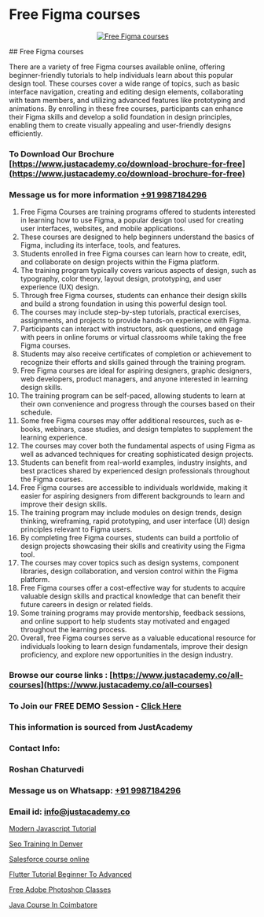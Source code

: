 # Free Figma courses

<p align="center">
  <a href="https://justacademy.co/all-courses">
    <img src="https://ibb.co/CngWr2j" alt="Free Figma courses">
  </a>
</p>
## Free Figma courses

There are a variety of free Figma courses available online, offering beginner-friendly tutorials to help individuals learn about this popular design tool. These courses cover a wide range of topics, such as basic interface navigation, creating and editing design elements, collaborating with team members, and utilizing advanced features like prototyping and animations. By enrolling in these free courses, participants can enhance their Figma skills and develop a solid foundation in design principles, enabling them to create visually appealing and user-friendly designs efficiently.
### To Download Our Brochure [https://www.justacademy.co/download-brochure-for-free](https://www.justacademy.co/download-brochure-for-free)
### Message us for more information [+91 9987184296](https://api.whatsapp.com/send?phone=919987184296)
1) Free Figma Courses are training programs offered to students interested in learning how to use Figma, a popular design tool used for creating user interfaces, websites, and mobile applications.
2) These courses are designed to help beginners understand the basics of Figma, including its interface, tools, and features.
3) Students enrolled in free Figma courses can learn how to create, edit, and collaborate on design projects within the Figma platform.
4) The training program typically covers various aspects of design, such as typography, color theory, layout design, prototyping, and user experience (UX) design.
5) Through free Figma courses, students can enhance their design skills and build a strong foundation in using this powerful design tool.
6) The courses may include step-by-step tutorials, practical exercises, assignments, and projects to provide hands-on experience with Figma.
7) Participants can interact with instructors, ask questions, and engage with peers in online forums or virtual classrooms while taking the free Figma courses.
8) Students may also receive certificates of completion or achievement to recognize their efforts and skills gained through the training program.
9) Free Figma courses are ideal for aspiring designers, graphic designers, web developers, product managers, and anyone interested in learning design skills.
10) The training program can be self-paced, allowing students to learn at their own convenience and progress through the courses based on their schedule.
11) Some free Figma courses may offer additional resources, such as e-books, webinars, case studies, and design templates to supplement the learning experience.
12) The courses may cover both the fundamental aspects of using Figma as well as advanced techniques for creating sophisticated design projects.
13) Students can benefit from real-world examples, industry insights, and best practices shared by experienced design professionals throughout the Figma courses.
14) Free Figma courses are accessible to individuals worldwide, making it easier for aspiring designers from different backgrounds to learn and improve their design skills.
15) The training program may include modules on design trends, design thinking, wireframing, rapid prototyping, and user interface (UI) design principles relevant to Figma users.
16) By completing free Figma courses, students can build a portfolio of design projects showcasing their skills and creativity using the Figma tool.
17) The courses may cover topics such as design systems, component libraries, design collaboration, and version control within the Figma platform.
18) Free Figma courses offer a cost-effective way for students to acquire valuable design skills and practical knowledge that can benefit their future careers in design or related fields.
19) Some training programs may provide mentorship, feedback sessions, and online support to help students stay motivated and engaged throughout the learning process.
20) Overall, free Figma courses serve as a valuable educational resource for individuals looking to learn design fundamentals, improve their design proficiency, and explore new opportunities in the design industry.

### Browse our course links : [https://www.justacademy.co/all-courses](https://www.justacademy.co/all-courses) 
### To Join our FREE DEMO Session - [Click Here](https://www.justacademy.co/register-for-course-demo)


### This information is sourced from JustAcademy
### Contact Info:
### Roshan Chaturvedi
### Message us on Whatsapp: [+91 9987184296](https://api.whatsapp.com/send?phone=919987184296)
### Email id: [info@justacademy.co](mailto:info@justacademy.co)
                
[Modern Javascript Tutorial](https://www.linkedin.com/pulse/modern-javascript-tutorial-justacademy-sunnyvale-ruzgc?trackingId=LayAgwhP%2BNWdGQhj3gckfg%3D%3D&lipi=urn%3Ali%3Apage%3Ad_flagship3_company_admin%3BUjFoUpg3TaeqGUVsU2Vh7w%3D%3D)

[Seo Training In Denver](https://www.linkedin.com/pulse/seo-training-denver-justacademy-sunnyvale-lqpcc?trackingId=Bu0MCyBFrENuGDOjPdxN9A%3D%3D&lipi=urn%3Ali%3Apage%3Ad_flagship3_company_admin%3Bw3FaZuhqQImafpQ55o%2FftQ%3D%3D)

[Salesforce course online](https://medium.com/@justacademytraining/salesforce-course-online-3bbc38bb9ac6)

[Flutter Tutorial Beginner To Advanced](https://medium.com/@AkashSingh2052/flutter-tutorial-beginner-to-advanced-f8879c1e4bc9)

[Free Adobe Photoshop Classes](https://justacademyin.github.io/justacademy/free-adobe-photoshop-classes)

[Java Course In Coimbatore](https://justacademyin.github.io/justacademy/java-course-in-coimbatore)

